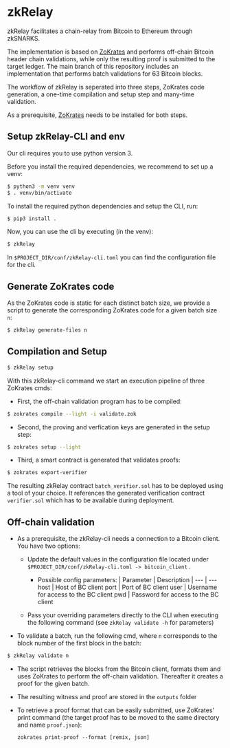 # zkRelay

zkRelay facilitates a chain-relay from Bitcoin to Ethereum through zkSNARKS.

The implementation is based on [ZoKrates](https://github.com/Zokrates/ZoKrates) and performs off-chain Bitcoin header chain validations, while only the resulting prrof is submitted to the target ledger.
The main branch of this repository includes an implementation that performs batch validations for 63 Bitcoin blocks.

The workflow of zkRelay is seperated into three steps, ZoKrates code generation, a one-time compilation and setup step and many-time validation.

As a prerequisite, [ZoKrates](https://github.com/Zokrates/ZoKrates) needs to be installed for both steps.

## Setup zkRelay-CLI and env

Our cli requires you to use python version 3.

Before you install the required dependencies, we recommend to set up a venv:

``` bash
$ python3 -m venv venv
$ . venv/bin/activate
```

To install the required python dependencies and setup the CLI, run:
``` bash
$ pip3 install .
```

Now, you can use the cli by executing (in the venv):

``` bash
$ zkRelay
```

In `$PROJECT_DIR/conf/zkRelay-cli.toml` you can find the configuration file for the cli.

## Generate ZoKrates code

As the ZoKrates code is static for each distinct batch size, we provide a script to generate the corresponding ZoKrates code for a given batch size `n`:

``` bash
$ zkRelay generate-files n
```

## Compilation and Setup

``` bash
$ zkRelay setup
```
With this zkRelay-cli command we start an execution pipeline of three ZoKrates cmds:

- First, the off-chain validation program has to be compiled:

``` bash
$ zokrates compile --light -i validate.zok
```

- Second, the proving and verfication keys are generated in the setup step:

``` bash
$ zokrates setup --light
```

- Third, a smart contract is generated that validates proofs:

``` bash
$ zokrates export-verifier
```
  
The resulting zkRelay contract `batch_verifier.sol` has to be deployed using a tool of your choice. It references the generated verification contract `verifier.sol` which has to be available during deployment.

## Off-chain validation


- As a prerequisite, the zkRelay-cli needs a connection to a Bitcoin client. You have two options:
  - Update the default values in the configuration file located under `$PROJECT_DIR/conf/zkRelay-cli.toml -> bitcoin_client` .
     - Possible config parameters:
        | Parameter | Description |
        --- | ---
        host | Host of BC client
        port | Port of BC client
        user | Username for access to the BC client
        pwd | Password for access to the BC client

  - Pass your overriding parameters directly to the CLI when executing the following command (see `zkRelay validate -h` for parameters)

- To validate a batch, run the following cmd, where `n` corresponds to the block number of the first block in the batch:

``` bash
$ zkRelay validate n
```

- The script retrieves the blocks from the Bitcoin client, formats them and uses ZoKrates to perform the off-chain validation. Thereafter it creates a proof for the given batch.

- The resulting witness and proof are stored in the `outputs` folder

- To retrieve a proof format that can be easily submitted, use ZoKrates' print command (the target proof has to be moved to the same directory and name `proof.json`):

  `zokrates print-proof --format [remix, json]`
